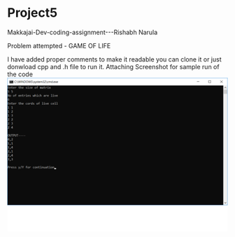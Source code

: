# Project5


Makkajai-Dev-coding-assignment---Rishabh Narula

Problem attempted - GAME OF LIFE

I have added proper comments to make it readable you can clone it or just donwload cpp and .h file to run it.
Attaching Screenshot for sample run of the code
![Sample demo](https://github.com/rishabh9044/Project5/blob/master/sample_demo.png)
